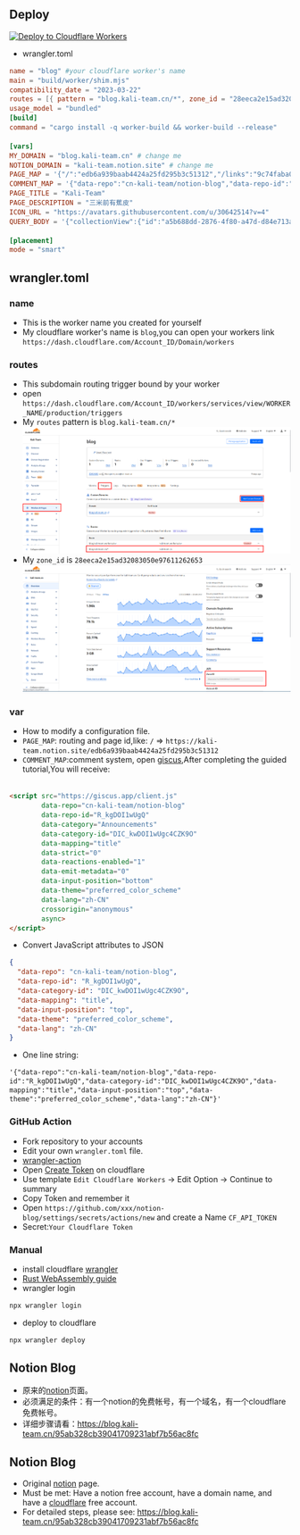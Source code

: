 ## Deploy

[![Deploy to Cloudflare Workers](https://deploy.workers.cloudflare.com/button)](https://deploy.workers.cloudflare.com/?url=https://github.com/cn-kali-team/notion-blog)

- wrangler.toml

```toml
name = "blog" #your cloudflare worker's name
main = "build/worker/shim.mjs"
compatibility_date = "2023-03-22"
routes = [{ pattern = "blog.kali-team.cn/*", zone_id = "28eeca2e15ad32083050e97611262653" }] # your domain and zone_id
usage_model = "bundled"
[build]
command = "cargo install -q worker-build && worker-build --release"

[vars]
MY_DOMAIN = "blog.kali-team.cn" # change me
NOTION_DOMAIN = "kali-team.notion.site" # change me
PAGE_MAP = '{"/":"edb6a939baab4424a25fd295b3c51312","/links":"9c74faba0b14441a93c2f94a40da3f79","/donate":"eb55bc48f7fb42bfaef8473d2b7b63aa"}'
COMMENT_MAP = '{"data-repo":"cn-kali-team/notion-blog","data-repo-id":"R_kgDOI1wUgQ","data-category-id":"DIC_kwDOI1wUgc4CZK9O","data-mapping":"title","data-input-position":"top","data-theme":"preferred_color_scheme","data-lang":"zh-CN"}'
PAGE_TITLE = "Kali-Team"
PAGE_DESCRIPTION = "三米前有蕉皮"
ICON_URL = "https://avatars.githubusercontent.com/u/30642514?v=4"
QUERY_BODY = '{"collectionView":{"id":"a5b688dd-2876-4f80-a47d-d84e713ac56e","spaceId":"d4aa424b-d5f8-4dc3-a0fb-e5270f17203e"},"source":{"type":"collection","id":"52de4e5e-ba6e-46a2-9dc5-5581637cf339","spaceId":"d4aa424b-d5f8-4dc3-a0fb-e5270f17203e"},"loader":{"type":"reducer","reducers":{"collection_group_results":{"type":"results","limit":10},"table:uncategorized:title:count":{"type":"aggregation","aggregation":{"property":"title","aggregator":"count"}},"table:uncategorized:[[=B:unique":{"type":"aggregation","aggregation":{"property":"[[=B","aggregator":"unique"}},"table:uncategorized:enzw:date_range":{"type":"aggregation","aggregation":{"property":"enzw","aggregator":"date_range"}}},"sort":[{"property":"enzw","direction":"descending"}],"searchQuery":"","userTimeZone":"Asia/Shanghai"}}'

[placement]
mode = "smart"
```
## wrangler.toml

### name

- This is the worker name you created for yourself
- My cloudflare worker's name is `blog`,you can open your workers link `https://dash.cloudflare.com/Account_ID/Domain/workers`

### routes

- This subdomain routing trigger bound by your worker
- open `https://dash.cloudflare.com/Account_ID/workers/services/view/WORKER_NAME/production/triggers`
- My `routes` pattern is `blog.kali-team.cn/*`
![routes](doc/routes.png)
- My `zone_id` is `28eeca2e15ad32083050e97611262653`
![zone_id](doc/zone_id.png)

### var

- How to modify a configuration file.
- `PAGE_MAP`: routing and page id,like: `/` => `https://kali-team.notion.site/edb6a939baab4424a25fd295b3c51312`
- `COMMENT_MAP`:comment system, open [giscus](https://giscus.app/),After completing the guided tutorial,You will
  receive:

```html

<script src="https://giscus.app/client.js"
        data-repo="cn-kali-team/notion-blog"
        data-repo-id="R_kgDOI1wUgQ"
        data-category="Announcements"
        data-category-id="DIC_kwDOI1wUgc4CZK9O"
        data-mapping="title"
        data-strict="0"
        data-reactions-enabled="1"
        data-emit-metadata="0"
        data-input-position="bottom"
        data-theme="preferred_color_scheme"
        data-lang="zh-CN"
        crossorigin="anonymous"
        async>
</script>
```

- Convert JavaScript attributes to JSON

```json
{
  "data-repo": "cn-kali-team/notion-blog",
  "data-repo-id": "R_kgDOI1wUgQ",
  "data-category-id": "DIC_kwDOI1wUgc4CZK9O",
  "data-mapping": "title",
  "data-input-position": "top",
  "data-theme": "preferred_color_scheme",
  "data-lang": "zh-CN"
}
```

- One line string:

```
'{"data-repo":"cn-kali-team/notion-blog","data-repo-id":"R_kgDOI1wUgQ","data-category-id":"DIC_kwDOI1wUgc4CZK9O","data-mapping":"title","data-input-position":"top","data-theme":"preferred_color_scheme","data-lang":"zh-CN"}'
```

### GitHub Action

- Fork repository to your accounts
- Edit your own `wrangler.toml` file.
- [wrangler-action](https://github.com/cloudflare/wrangler-action/)
- Open [Create Token](https://dash.cloudflare.com/profile/api-tokens) on cloudflare
- Use template `Edit Cloudflare Workers` -> Edit Option -> Continue to summary
- Copy Token and remember it
- Open `https://github.com/xxx/notion-blog/settings/secrets/actions/new` and create a Name `CF_API_TOKEN`
- Secret:`Your Cloudflare Token`

### Manual

- install cloudflare [wrangler](https://github.com/cloudflare/workers-rs)
- [Rust WebAssembly guide](https://developers.cloudflare.com/workers/runtime-apis/webassembly/rust/)
- wrangler login

```bash
npx wrangler login
```

- deploy to cloudflare

```bash
npx wrangler deploy
```

## Notion Blog

- 原来的[notion](https://kali-team.notion.site/edb6a939baab4424a25fd295b3c51312)页面。
- 必须满足的条件：有一个notion的免费帐号，有一个域名，有一个cloudflare免费帐号。
- 详细步骤请看：https://blog.kali-team.cn/95ab328cb39041709231abf7b56ac8fc

## Notion Blog

- Original [notion](https://kali-team.notion.site/edb6a939baab4424a25fd295b3c51312) page.
- Must be met: Have a notion free account, have a domain name, and have a [cloudflare](https://workers.cloudflare.com/)
  free account.
- For detailed steps, please see: https://blog.kali-team.cn/95ab328cb39041709231abf7b56ac8fc